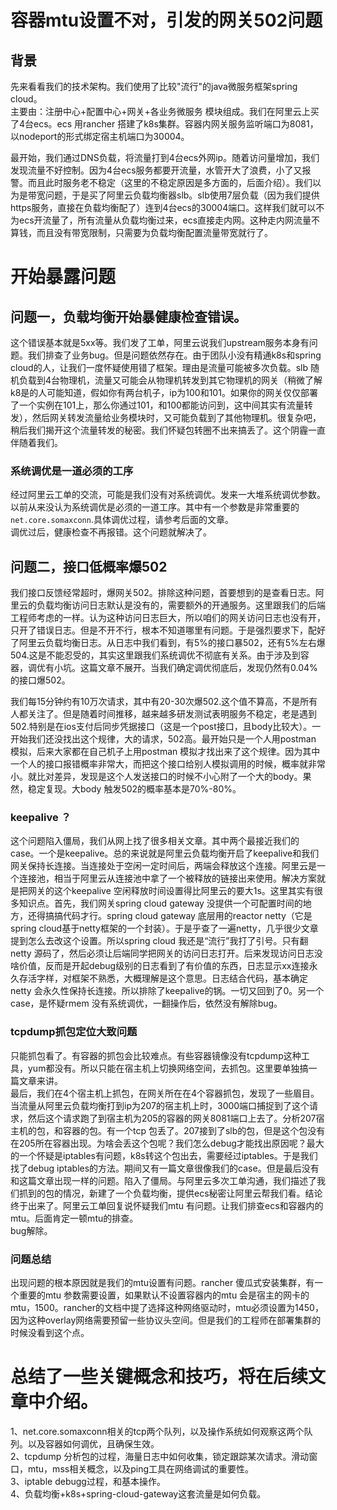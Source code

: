 # 容器mtu设置不对，引发的网关502问题

## 背景

先来看看我们的技术架构。我们使用了比较"流行"的java微服务框架spring cloud。  
主要由：注册中心+配置中心+网关+各业务微服务 模块组成。我们在阿里云上买了4台ecs。ecs 用rancher 搭建了k8s集群。容器内网关服务监听端口为8081，以nodeport的形式绑定宿主机端口为30004。

最开始，我们通过DNS负载，将流量打到4台ecs外网ip。随着访问量增加，我们发现流量不好控制。因为4台ecs服务都要开流量，水管开大了浪费，小了又报警。而且此时服务老不稳定（这里的不稳定原因是多方面的，后面介绍）。我们以为是带宽问题，于是买了阿里云负载均衡器slb。slb使用7层负载（因为我们提供https服务，直接在负载均衡配了）连到4台ecs的30004端口。这样我们就可以不为ecs开流量了，所有流量从负载均衡过来，ecs直接走内网。这种走内网流量不算钱，而且没有带宽限制，只需要为负载均衡配置流量带宽就行了。

# 开始暴露问题

## 问题一，负载均衡开始暴健康检查错误。

这个错误基本就是5xx等。我们发了工单，阿里云说我们upstream服务本身有问题。我们排查了业务bug。但是问题依然存在。由于团队小没有精通k8s和spring cloud的人，让我们一度怀疑使用错了框架。理由是流量可能被多次负载。slb 随机负载到4台物理机，流量又可能会从物理机转发到其它物理机的网关（稍微了解k8是的人可能知道，假如你有两台机子，ip为100和101。如果你的网关仅仅部署了一个实例在101上，那么你通过101，和100都能访问到，这中间其实有流量转发），然后网关转发流量给业务模块时，又可能负载到了其他物理机。很复杂吧，稍后我们揭开这个流量转发的秘密。我们怀疑包转圈不出来搞丢了。这个阴霾一直伴随着我们。

### 系统调优是一道必须的工序

经过阿里云工单的交流，可能是我们没有对系统调优。发来一大堆系统调优参数。以前从来没认为系统调优是必须的一道工序。其中有一个参数是非常重要的`net.core.somaxconn`.具体调优过程，请参考后面的文章。  
调优过后，健康检查不再报错。这个问题就解决了。

## 问题二，接口低概率爆502

我们接口反馈经常超时，爆网关502。排除这种问题，首要想到的是查看日志。阿里云的负载均衡访问日志默认是没有的，需要额外的开通服务。这里跟我们的后端工程师考虑的一样。认为这种访问日志巨大，所以咱们的网关访问日志也没有开，只开了错误日志。但是不开不行，根本不知道哪里有问题。于是强烈要求下，配好了阿里云负载均衡日志。从日志中我们看到，有5%的接口暴502，还有5%左右爆504.这是不能忍受的，其实这里跟我们系统调优不彻底有关系。由于涉及到容器，调优有小坑。这篇文章不展开。当我们确定调优彻底后，发现仍然有0.04%的接口爆502。

我们每15分钟约有10万次请求，其中有20-30次爆502.这个值不算高，不是所有人都关注了。但是随着时间推移，越来越多研发测试表明服务不稳定，老是遇到502.特别是在ios支付后同步凭据接口（这是一个post接口，且body比较大）。一开始我们还没找出这个规律，大的请求，502高。最开始只是一个人用postman 模拟，后来大家都在自己机子上用postman 模拟才找出来了这个规律。因为其中一个人的接口报错概率非常大，而把这个接口给别人模拟调用的时候，概率就非常小。就比对差异，发现是这个人发送接口的时候不小心附了一个大的body。果然，稳定复现。大body 触发502的概率基本是70%-80%。

### keepalive ？

这个问题陷入僵局，我们从网上找了很多相关文章。其中两个最接近我们的case。一个是keepalive。总的来说就是阿里云负载均衡开启了keepalive和我们网关保持长连接。当连接处于空闲一定时间后，两端会释放这个连接。阿里云是一个连接池，相当于阿里云从连接池中拿了一个被释放的链接出来使用。解决方案就是把网关的这个keepalive 空闲释放时间设置得比阿里云的要大1s。这里其实有很多知识点。首先，我们网关spring cloud gateway 没提供一个可配置时间的地方，还得搞搞代码才行。spring cloud gateway 底层用的reactor netty（它是spring cloud基于netty框架的一个封装）。于是乎查了一遍netty，几乎很少文章提到怎么去改这个设置。所以spring cloud 我还是“流行”我打了引号。只有翻netty 源码了，然后必须让后端同学把网关的访问日志打开。后来发现访问日志没啥价值，反而是开起debug级别的日志看到了有价值的东西，日志显示xx连接永久存活字样，对框架不熟悉，大概理解是这个意思。日志结合代码，基本确定netty 会永久性保持长连接。所以排除了keepalive的锅。一切又回到了0。另一个case，是怀疑rmem 没有系统调优，一翻操作后，依然没有解除bug。

### tcpdump抓包定位大致问题

只能抓包看了。有容器的抓包会比较难点。有些容器镜像没有tcpdump这种工具，yum都没有。所以只能在宿主机上切换网络空间，去抓包。这里要单独搞一篇文章来讲。  
最后，我们在4个宿主机上抓包，在网关所在在4个容器抓包，发现了一些眉目。当流量从阿里云负载均衡打到ip为207的宿主机上时，3000端口捕捉到了这个请求，然后这个请求跑了到宿主机为205的容器的网关8081端口上去了。分析207宿主机的包，和容器的包。有一个tcp 包丢了。207接到了slb的包，但是这个包没有在205所在容器出现。为啥会丢这个包呢？我们怎么debug才能找出原因呢？最大的一个怀疑是iptables有问题，k8s转这个包出去，需要经过iptables。于是我们找了debug iptables的方法。期间又有一篇文章很像我们的case。但是最后没有和这篇文章出现一样的问题。陷入了僵局。与阿里云多次工单沟通，我们描述了我们抓到的包的情况，新建了一个负载均衡，提供ecs秘密让阿里云帮我们看。结论终于出来了。阿里云工单回复说怀疑我们mtu 有问题。让我们排查ecs和容器内的mtu。后面肯定一顿mtu的排查。  
bug解除。

### 问题总结

出现问题的根本原因就是我们的mtu设置有问题。rancher 傻瓜式安装集群，有一个重要的mtu 参数需要设置，如果默认不设置容器内的mtu 会是宿主的网卡的mtu，1500。rancher的文档中提了选择这种网络驱动时，mtu必须设置为1450，因为这种overlay网络需要预留一些协议头空间。但是我们的工程师在部署集群的时候没看到这个点。

# 总结了一些关键概念和技巧，将在后续文章中介绍。

1、net.core.somaxconn相关的tcp两个队列，以及操作系统如何观察这两个队列。以及容器如何调优，且确保生效。  
2、tcpdump 分析包的过程，海量日志中如何收集，锁定跟踪某次请求。滑动窗口，mtu，mss相关概念，以及ping工具在网络调试的重要性。  
3、iptable debugg过程，和基本操作。  
4、负载均衡+k8s+spring-cloud-gateway这套流量是如何负载。

